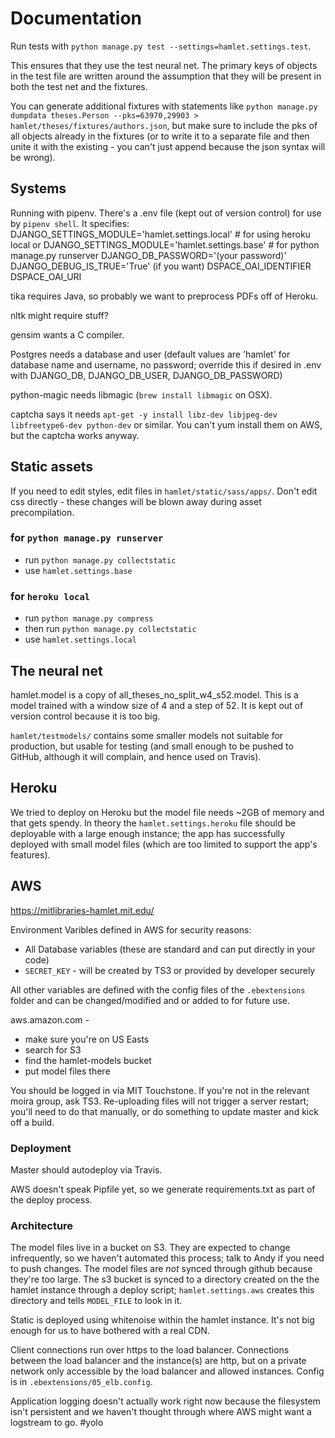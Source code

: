 # Documentation

Run tests with `python manage.py test --settings=hamlet.settings.test`.

This ensures that they use the test neural net. The primary keys of objects in
the test file are written around the assumption that they will be present in
both the test net and the fixtures.

You can generate additional fixtures with statements like `python manage.py dumpdata theses.Person --pks=63970,29903 > hamlet/theses/fixtures/authors.json`, but make sure to include the pks of all objects already in the fixtures (or to write it to a separate file and then unite it with the existing - you can't just append because the json syntax will be wrong).

## Systems

Running with pipenv. There's a .env file (kept out of version control) for use by `pipenv shell`. It specifies:
DJANGO_SETTINGS_MODULE='hamlet.settings.local' # for using heroku local
or DJANGO_SETTINGS_MODULE='hamlet.settings.base' # for python manage.py runserver
DJANGO_DB_PASSWORD='(your password)'
DJANGO_DEBUG_IS_TRUE='True' (if you want)
DSPACE_OAI_IDENTIFIER
DSPACE_OAI_URI

tika requires Java, so probably we want to preprocess PDFs off of Heroku.

nltk might require stuff?

gensim wants a C compiler.

Postgres needs a database and user (default values are 'hamlet' for database name and username, no password; override this if desired in .env with DJANGO_DB, DJANGO_DB_USER, DJANGO_DB_PASSWORD)

python-magic needs libmagic (`brew install libmagic` on OSX).

captcha says it needs `apt-get -y install libz-dev libjpeg-dev libfreetype6-dev python-dev` or similar. You can't yum install them on AWS, but the captcha works anyway.

## Static assets
If you need to edit styles, edit files in `hamlet/static/sass/apps/`. Don't edit css directly - these changes will be blown away during asset precompilation.

### for `python manage.py runserver`
* run `python manage.py collectstatic`
* use `hamlet.settings.base`

### for `heroku local`
* run `python manage.py compress`
* then run `python manage.py collectstatic`
* use `hamlet.settings.local`

## The neural net
hamlet.model is a copy of all_theses_no_split_w4_s52.model. This is a model trained with a window size of 4 and a step of 52. It is kept out of version control because it is too big.

`hamlet/testmodels/` contains some smaller models not suitable for production, but usable for testing (and small enough to be pushed to GitHub, although it will complain, and hence used on Travis).

## Heroku

We tried to deploy on Heroku but the model file needs ~2GB of memory and that gets spendy. In theory the `hamlet.settings.heroku` file should be deployable with a large enough instance; the app has successfully deployed with small model files (which are too limited to support the app's features).

## AWS

https://mitlibraries-hamlet.mit.edu/

Environment Varibles defined in AWS for security reasons:
* All Database variables (these are standard and can put directly in your code)
* `SECRET_KEY` - will be created by TS3 or provided by developer securely

All other variables are defined with the config files of the `.ebextensions` folder and can be changed/modified and or added to for future use.

aws.amazon.com -
* make sure you're on US Easts
* search for S3
* find the hamlet-models bucket
* put model files there

You should be logged in via MIT Touchstone. If you're not in the relevant moira group, ask TS3. Re-uploading files will not trigger a server restart; you'll need to do that manually, or do something to update master and kick off a build.

### Deployment

Master should autodeploy via Travis.

AWS doesn't speak Pipfile yet, so we generate requirements.txt as part of the deploy process.

### Architecture

The model files live in a bucket on S3. They are expected to change infrequently, so we haven't automated this process; talk to Andy if you need to push changes. The model files are *not* synced through github because they're too large. The s3 bucket is synced to a directory created on the the hamlet instance through a deploy script; `hamlet.settings.aws` creates this directory and tells `MODEL_FILE` to look in it.

Static is deployed using whitenoise within the hamlet instance. It's not big enough for us to have bothered with a real CDN.

Client connections run over https to the load balancer. Connections between the load balancer and the instance(s) are http, but on a private network only accessible by the load balancer and allowed instances. Config is in `.ebextensions/05_elb.config`.

Application logging doesn't actually work right now because the filesystem isn't persistent and we haven't thought through where AWS might want a logstream to go. #yolo
